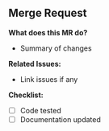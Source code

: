 ## Merge Request

**What does this MR do?**
- Summary of changes

**Related Issues:**
- Link issues if any

**Checklist:**
- [ ] Code tested
- [ ] Documentation updated
